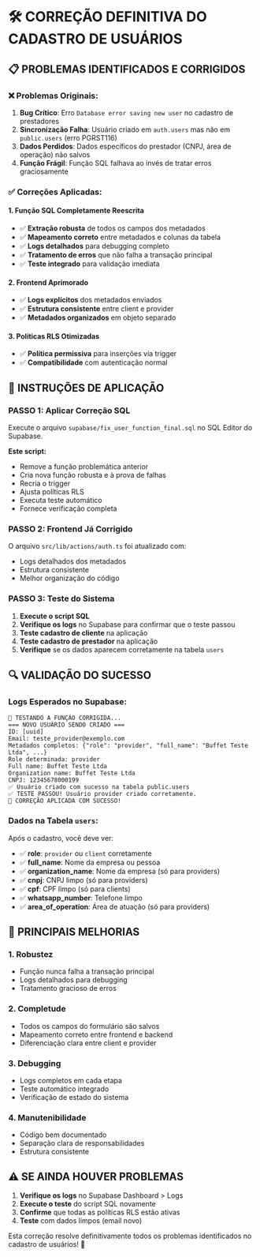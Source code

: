 # 🛠️ CORREÇÃO DEFINITIVA DO CADASTRO DE USUÁRIOS

## 📋 **PROBLEMAS IDENTIFICADOS E CORRIGIDOS**

### ❌ **Problemas Originais:**
1. **Bug Crítico**: Erro `Database error saving new user` no cadastro de prestadores
2. **Sincronização Falha**: Usuário criado em `auth.users` mas não em `public.users` (erro PGRST116)
3. **Dados Perdidos**: Dados específicos do prestador (CNPJ, área de operação) não salvos
4. **Função Frágil**: Função SQL falhava ao invés de tratar erros graciosamente

### ✅ **Correções Aplicadas:**

#### **1. Função SQL Completamente Reescrita**
- ✅ **Extração robusta** de todos os campos dos metadados
- ✅ **Mapeamento correto** entre metadados e colunas da tabela
- ✅ **Logs detalhados** para debugging completo
- ✅ **Tratamento de erros** que não falha a transação principal
- ✅ **Teste integrado** para validação imediata

#### **2. Frontend Aprimorado**
- ✅ **Logs explícitos** dos metadados enviados
- ✅ **Estrutura consistente** entre client e provider
- ✅ **Metadados organizados** em objeto separado

#### **3. Políticas RLS Otimizadas**
- ✅ **Política permissiva** para inserções via trigger
- ✅ **Compatibilidade** com autenticação normal

## 🚀 **INSTRUÇÕES DE APLICAÇÃO**

### **PASSO 1: Aplicar Correção SQL**
Execute o arquivo `supabase/fix_user_function_final.sql` no SQL Editor do Supabase.

**Este script:**
- Remove a função problemática anterior
- Cria nova função robusta e à prova de falhas
- Recria o trigger
- Ajusta políticas RLS
- Executa teste automático
- Fornece verificação completa

### **PASSO 2: Frontend Já Corrigido**
O arquivo `src/lib/actions/auth.ts` foi atualizado com:
- Logs detalhados dos metadados
- Estrutura consistente
- Melhor organização do código

### **PASSO 3: Teste do Sistema**
1. **Execute o script SQL**
2. **Verifique os logs** no Supabase para confirmar que o teste passou
3. **Teste cadastro de cliente** na aplicação
4. **Teste cadastro de prestador** na aplicação
5. **Verifique** se os dados aparecem corretamente na tabela `users`

## 🔍 **VALIDAÇÃO DO SUCESSO**

### **Logs Esperados no Supabase:**
```
🧪 TESTANDO A FUNÇÃO CORRIGIDA...
=== NOVO USUÁRIO SENDO CRIADO ===
ID: [uuid]
Email: teste_provider@exemplo.com
Metadados completos: {"role": "provider", "full_name": "Buffet Teste Ltda", ...}
Role determinada: provider
Full name: Buffet Teste Ltda
Organization name: Buffet Teste Ltda
CNPJ: 12345678000199
✅ Usuário criado com sucesso na tabela public.users
✅ TESTE PASSOU! Usuário provider criado corretamente.
🎉 CORREÇÃO APLICADA COM SUCESSO!
```

### **Dados na Tabela `users`:**
Após o cadastro, você deve ver:
- ✅ **role**: `provider` ou `client` corretamente
- ✅ **full_name**: Nome da empresa ou pessoa
- ✅ **organization_name**: Nome da empresa (só para providers)
- ✅ **cnpj**: CNPJ limpo (só para providers)
- ✅ **cpf**: CPF limpo (só para clients)
- ✅ **whatsapp_number**: Telefone limpo
- ✅ **area_of_operation**: Área de atuação (só para providers)

## 🎯 **PRINCIPAIS MELHORIAS**

### **1. Robustez**
- Função nunca falha a transação principal
- Logs detalhados para debugging
- Tratamento gracioso de erros

### **2. Completude**
- Todos os campos do formulário são salvos
- Mapeamento correto entre frontend e backend
- Diferenciação clara entre client e provider

### **3. Debugging**
- Logs completos em cada etapa
- Teste automático integrado
- Verificação de estado do sistema

### **4. Manutenibilidade**
- Código bem documentado
- Separação clara de responsabilidades
- Estrutura consistente

## ⚠️ **SE AINDA HOUVER PROBLEMAS**

1. **Verifique os logs** no Supabase Dashboard > Logs
2. **Execute o teste** do script SQL novamente
3. **Confirme** que todas as políticas RLS estão ativas
4. **Teste** com dados limpos (email novo)

Esta correção resolve definitivamente todos os problemas identificados no cadastro de usuários! 🎉 